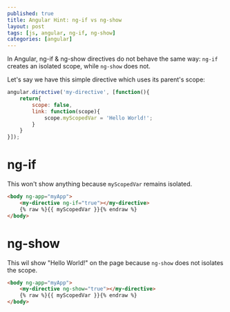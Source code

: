 ```yaml
---
published: true
title: Angular Hint: ng-if vs ng-show
layout: post
tags: [js, angular, ng-if, ng-show]
categories: [angular]
---
```

In Angular, ng-if & ng-show directives do not behave the same way: ```ng-if``` creates an isolated scope, while ```ng-show``` does not.

Let's say we have this simple directive which uses its parent's scope:

~~~ javascript
angular.directive('my-directive', [function(){
	return{
		scope: false,
		link: function(scope){
			scope.myScopedVar = 'Hello World!';
		}
	}	 
}]);
~~~

# ng-if
This won't show anything because ```myScopedVar``` remains isolated.

~~~ html
<body ng-app="myApp">
	<my-directive ng-if="true"></my-directive>
	{% raw %}{{ myScopedVar }}{% endraw %}
</body>
~~~

# ng-show
This wil show "Hello World!" on the page because ```ng-show``` does not isolates the scope.

~~~ html
<body ng-app="myApp">
	<my-directive ng-show="true"></my-directive>
	{% raw %}{{ myScopedVar }}{% endraw %}
</body>
~~~